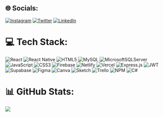 
## 🌐 Socials:
[![Instagram](https://img.shields.io/badge/Instagram-%23E4405F.svg?logo=Instagram&logoColor=white)](https://instagram.com/eyyupii) [![Twitter](https://img.shields.io/badge/Twitter-%231DA1F2.svg?logo=Twitter&logoColor=white)](https://twitter.com/eyyupii) [![LinkedIn](https://img.shields.io/badge/LinkedIn-%230077B5.svg?logo=linkedin&logoColor=white)](https://linkedin.com/in/eyyup-ulutas) 

# 💻 Tech Stack:
![React](https://img.shields.io/badge/react-%2320232a.svg?style=flat&logo=react&logoColor=%2361DAFB) ![React Native](https://img.shields.io/badge/react_native-%2320232a.svg?style=flat&logo=react&logoColor=%2361DAFB) ![HTML5](https://img.shields.io/badge/html5-%23E34F26.svg?style=flat&logo=html5&logoColor=white) ![MySQL](https://img.shields.io/badge/mysql-%2300f.svg?style=flat&logo=mysql&logoColor=white) ![MicrosoftSQLServer](https://img.shields.io/badge/Microsoft%20SQL%20Sever-CC2927?style=flat&logo=microsoft%20sql%20server&logoColor=white) ![JavaScript](https://img.shields.io/badge/javascript-%23323330.svg?style=flat&logo=javascript&logoColor=%23F7DF1E) ![CSS3](https://img.shields.io/badge/css3-%231572B6.svg?style=flat&logo=css3&logoColor=white) ![Firebase](https://img.shields.io/badge/firebase-%23039BE5.svg?style=flat&logo=firebase) ![Netlify](https://img.shields.io/badge/netlify-%23000000.svg?style=flat&logo=netlify&logoColor=#00C7B7) ![Vercel](https://img.shields.io/badge/vercel-%23000000.svg?style=flat&logo=vercel&logoColor=white) ![Express.js](https://img.shields.io/badge/express.js-%23404d59.svg?style=flat&logo=express&logoColor=%2361DAFB) ![JWT](https://img.shields.io/badge/JWT-black?style=flat&logo=JSON%20web%20tokens) 	![Supabase](https://img.shields.io/badge/Supabase-3ECF8E?style=flat&logo=supabase&logoColor=white) 	![Figma](https://img.shields.io/badge/figma-%23F24E1E.svg?style=flat&logo=figma&logoColor=white) ![Canva](https://img.shields.io/badge/Canva-%2300C4CC.svg?style=flat&logo=Canva&logoColor=white) ![Sketch](https://img.shields.io/badge/Sketch-FFB387?style=flat&logo=sketch&logoColor=black) ![Trello](https://img.shields.io/badge/Trello-%23026AA7.svg?style=flat&logo=Trello&logoColor=white) ![NPM](https://img.shields.io/badge/NPM-%23000000.svg?style=flat&logo=npm&logoColor=white) ![C#](https://img.shields.io/badge/c%23-%23239120.svg?style=flat&logo=c-sharp&logoColor=white) 
# 📊 GitHub Stats:
<!-- ![](https://github-readme-stats.vercel.app/api?username=EyyupUlutas&theme=dark&hide_border=false&include_all_commits=false&count_private=false)<br/> -->
<!-- ![](https://github-readme-streak-stats.herokuapp.com/?user=EyyupUlutas&theme=dark&hide_border=false)<br/>-->
![](https://github-readme-stats.vercel.app/api/top-langs/?username=EyyupUlutas&theme=dark&hide_border=false&include_all_commits=false&count_private=false&layout=compact)
